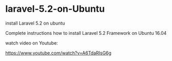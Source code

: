 # laravel-5.2-on-Ubuntu
install Laravel 5.2 on ubuntu

Complete instructions how to install Laravel 5.2 Framework on Ubuntu 16.04

watch video on Youtube:

https://www.youtube.com/watch?v=A6TdaRIsG6g
